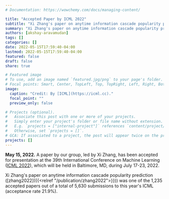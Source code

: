 ```yaml
---
# Documentation: https://wowchemy.com/docs/managing-content/

title: "Accepted Paper by ICML 2022"
subtitle: "Xi Zhang's paper on anytime information cascade popularity prediction was accepted at ICML 2022."
summary: "Xi Zhang's paper on anytime information cascade popularity prediction was accepted at ICML 2022."
authors: [akshay-aravamudan]
tags: []
categories: []
date: 2022-05-15T17:59:40-04:00
lastmod: 2022-05-15T17:59:40-04:00
featured: false
draft: false
share: true

# Featured image
# To use, add an image named `featured.jpg/png` to your page's folder.
# Focal points: Smart, Center, TopLeft, Top, TopRight, Left, Right, BottomLeft, Bottom, BottomRight.
image:
  caption: "Credit: By [ICML](https://icml.cc)."
  focal_point: ""
  preview_only: false

# Projects (optional).
#   Associate this post with one or more of your projects.
#   Simply enter your project's folder or file name without extension.
#   E.g. `projects = ["internal-project"]` references `content/project/deep-learning/index.md`.
#   Otherwise, set `projects = []`.
# GCA: If associated to a project, the post will appear twice on the project page.
projects: []
---
```


**May 15, 2022.** A paper by our group, led by Xi Zhang, has been accepted for presentation at the 39th International Conference on Machine Learning ([ICML 2022](https://icml.cc/Conferences/2022)), which will be held in Baltimore, MD, during July 17-23, 2022.

<!--more-->

Xi Zhang's paper on anytime information cascade popularity prediction ([zhang2022]({{<relref "/publication/zhang2022">}})) was one of the 1,235 accepted papers out of a total of 5,630 submissions to this year's ICML (acceptance rate 21.9%).
